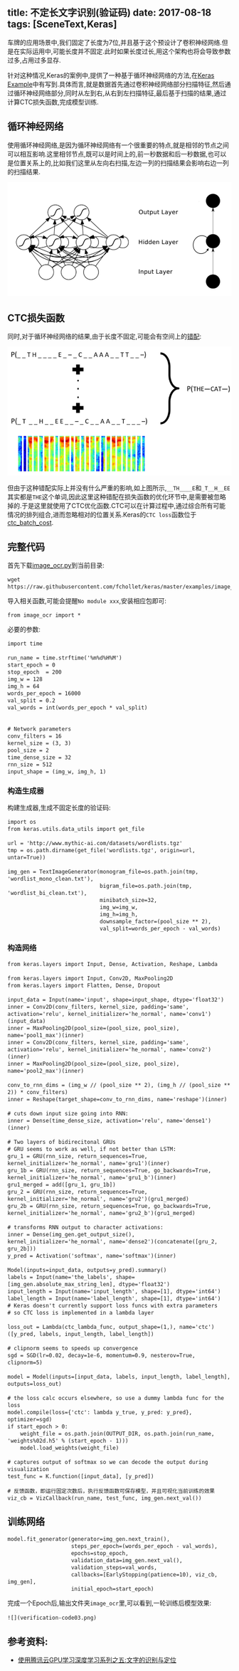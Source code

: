 title: 不定长文字识别(验证码)
date: 2017-08-18
tags: [SceneText,Keras]
---
车牌的应用场景中,我们固定了长度为7位,并且基于这个预设计了卷积神经网络.但是在实际运用中,可能长度并不固定.此时如果长度过长,用这个架构也将会导致参数过多,占用过多显存.

<!--more-->
针对这种情况,Keras的案例中,提供了一种基于循环神经网络的方法,在[Keras Example](https://github.com/fchollet/keras/blob/master/examples/image_ocr.py)中有写到.具体而言,就是数据首先通过卷积神经网络部分扫描特征,然后通过循环神经网络部分,同时从左到右,从右到左扫描特征,最后基于扫描的结果,通过计算CTC损失函数,完成模型训练.

## 循环神经网络
使用循环神经网络,是因为循环神经网络有一个很重要的特点,就是相邻的节点之间可以相互影响.这里相邻节点,既可以是时间上的,前一秒数据和后一秒数据,也可以是位置关系上的,比如我们这里从左向右扫描,左边一列的扫描结果会影响右边一列的扫描结果.

![](verification-code01.png)

## CTC损失函数
同时,对于循环神经网络的结果,由于长度不固定,可能会有空间上的[错配](#):

![](verification-code02.png)

但由于这种错配实际上并没有什么严重的影响,如上图所示,`__TH____E`和`_T__H__EE`其实都是`THE`这个单词,因此这里这种错配在损失函数的优化环节中,是需要被忽略掉的.于是这里就使用了CTC优化函数.CTC可以在计算过程中,通过综合所有可能情况的排列组合,进而忽略相对的位置关系.Keras的`CTC loss`函数位于[ctc_batch_cost](https://github.com/fchollet/keras/blob/master/keras/backend/tensorflow_backend.py).

## 完整代码
首先下载[image_ocr.py](https://github.com/fchollet/keras/blob/master/examples/image_ocr.py)到当前目录:

    wget https://raw.githubusercontent.com/fchollet/keras/master/examples/image_ocr.py

导入相关函数,可能会提醒`No module xxx`,安装相应包即可:
```
from image_ocr import *
```

必要的参数:
```
import time

run_name = time.strftime('%m%d%H%M')
start_epoch = 0
stop_epoch  = 200
img_w = 128
img_h = 64
words_per_epoch = 16000
val_split = 0.2
val_words = int(words_per_epoch * val_split)


# Network parameters
conv_filters = 16
kernel_size = (3, 3)
pool_size = 2
time_dense_size = 32
rnn_size = 512
input_shape = (img_w, img_h, 1)
```

### 构造生成器
构建生成器,生成不固定长度的验证码:
```
import os
from keras.utils.data_utils import get_file

url = 'http://www.mythic-ai.com/datasets/wordlists.tgz'
tmp = os.path.dirname(get_file('wordlists.tgz', origin=url, untar=True))

img_gen = TextImageGenerator(monogram_file=os.path.join(tmp, 'wordlist_mono_clean.txt'),
                             bigram_file=os.path.join(tmp, 'wordlist_bi_clean.txt'),
                             minibatch_size=32,
                             img_w=img_w,
                             img_h=img_h,
                             downsample_factor=(pool_size ** 2),
                             val_split=words_per_epoch - val_words)
```

### 构造网络
```
from keras.layers import Input, Dense, Activation, Reshape, Lambda

from keras.layers import Input, Conv2D, MaxPooling2D
from keras.layers import Flatten, Dense, Dropout

input_data = Input(name='input', shape=input_shape, dtype='float32')
inner = Conv2D(conv_filters, kernel_size, padding='same', activation='relu', kernel_initializer='he_normal', name='conv1')(input_data)
inner = MaxPooling2D(pool_size=(pool_size, pool_size), name='pool1_max')(inner)
inner = Conv2D(conv_filters, kernel_size, padding='same', activation='relu', kernel_initializer='he_normal', name='conv2')(inner)
inner = MaxPooling2D(pool_size=(pool_size, pool_size), name='pool2_max')(inner)

conv_to_rnn_dims = (img_w // (pool_size ** 2), (img_h // (pool_size ** 2)) * conv_filters)
inner = Reshape(target_shape=conv_to_rnn_dims, name='reshape')(inner)

# cuts down input size going into RNN:
inner = Dense(time_dense_size, activation='relu', name='dense1')(inner)

# Two layers of bidirecitonal GRUs
# GRU seems to work as well, if not better than LSTM:
gru_1 = GRU(rnn_size, return_sequences=True, kernel_initializer='he_normal', name='gru1')(inner)
gru_1b = GRU(rnn_size, return_sequences=True, go_backwards=True, kernel_initializer='he_normal', name='gru1_b')(inner)
gru1_merged = add([gru_1, gru_1b])
gru_2 = GRU(rnn_size, return_sequences=True, kernel_initializer='he_normal', name='gru2')(gru1_merged)
gru_2b = GRU(rnn_size, return_sequences=True, go_backwards=True, kernel_initializer='he_normal', name='gru2_b')(gru1_merged)

# transforms RNN output to character activations:
inner = Dense(img_gen.get_output_size(), kernel_initializer='he_normal', name='dense2')(concatenate([gru_2, gru_2b]))
y_pred = Activation('softmax', name='softmax')(inner)

Model(inputs=input_data, outputs=y_pred).summary()
labels = Input(name='the_labels', shape=[img_gen.absolute_max_string_len], dtype='float32')
input_length = Input(name='input_length', shape=[1], dtype='int64')
label_length = Input(name='label_length', shape=[1], dtype='int64')
# Keras doesn't currently support loss funcs with extra parameters
# so CTC loss is implemented in a lambda layer

loss_out = Lambda(ctc_lambda_func, output_shape=(1,), name='ctc')([y_pred, labels, input_length, label_length])

# clipnorm seems to speeds up convergence
sgd = SGD(lr=0.02, decay=1e-6, momentum=0.9, nesterov=True, clipnorm=5)

model = Model(inputs=[input_data, labels, input_length, label_length], outputs=loss_out)

# the loss calc occurs elsewhere, so use a dummy lambda func for the loss
model.compile(loss={'ctc': lambda y_true, y_pred: y_pred}, optimizer=sgd)
if start_epoch > 0:
    weight_file = os.path.join(OUTPUT_DIR, os.path.join(run_name, 'weights%02d.h5' % (start_epoch - 1)))
    model.load_weights(weight_file)

# captures output of softmax so we can decode the output during visualization
test_func = K.function([input_data], [y_pred])

# 反馈函数，即运行固定次数后，执行反馈函数可保存模型，并且可视化当前训练的效果
viz_cb = VizCallback(run_name, test_func, img_gen.next_val())
```

## 训练网络
```
model.fit_generator(generator=img_gen.next_train(),
                    steps_per_epoch=(words_per_epoch - val_words),
                    epochs=stop_epoch,
                    validation_data=img_gen.next_val(),
                    validation_steps=val_words,
                    callbacks=[EarlyStopping(patience=10), viz_cb, img_gen],
                    initial_epoch=start_epoch)
```

完成一个Epoch后,输出文件夹`image_ocr`里,可以看到,一轮训练后模型效果:

`![](verification-code03.png)`

## 参考资料:
- [使用腾讯云GPU学习深度学习系列之五:文字的识别与定位](https://www.qcloud.com/community/article/680286)